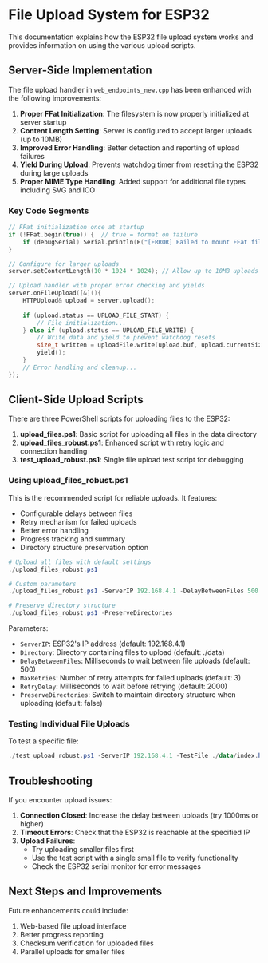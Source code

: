 # File Upload System for ESP32

This documentation explains how the ESP32 file upload system works and provides information on using the various upload scripts.

## Server-Side Implementation

The file upload handler in `web_endpoints_new.cpp` has been enhanced with the following improvements:

1. **Proper FFat Initialization**: The filesystem is now properly initialized at server startup
2. **Content Length Setting**: Server is configured to accept larger uploads (up to 10MB)
3. **Improved Error Handling**: Better detection and reporting of upload failures
4. **Yield During Upload**: Prevents watchdog timer from resetting the ESP32 during large uploads
5. **Proper MIME Type Handling**: Added support for additional file types including SVG and ICO

### Key Code Segments

```cpp
// FFat initialization once at startup
if (!FFat.begin(true)) {  // true = format on failure
    if (debugSerial) Serial.println(F("[ERROR] Failed to mount FFat filesystem"));
}

// Configure for larger uploads
server.setContentLength(10 * 1024 * 1024); // Allow up to 10MB uploads

// Upload handler with proper error checking and yields
server.onFileUpload([&](){
    HTTPUpload& upload = server.upload();
    
    if (upload.status == UPLOAD_FILE_START) {
        // File initialization...
    } else if (upload.status == UPLOAD_FILE_WRITE) {
        // Write data and yield to prevent watchdog resets
        size_t written = uploadFile.write(upload.buf, upload.currentSize);
        yield();
    }
    // Error handling and cleanup...
});
```

## Client-Side Upload Scripts

There are three PowerShell scripts for uploading files to the ESP32:

1. **upload_files.ps1**: Basic script for uploading all files in the data directory
2. **upload_files_robust.ps1**: Enhanced script with retry logic and connection handling
3. **test_upload_robust.ps1**: Single file upload test script for debugging

### Using upload_files_robust.ps1

This is the recommended script for reliable uploads. It features:

- Configurable delays between files
- Retry mechanism for failed uploads
- Better error handling
- Progress tracking and summary
- Directory structure preservation option

```powershell
# Upload all files with default settings
./upload_files_robust.ps1

# Custom parameters
./upload_files_robust.ps1 -ServerIP 192.168.4.1 -DelayBetweenFiles 500 -MaxRetries 3 -RetryDelay 2000

# Preserve directory structure
./upload_files_robust.ps1 -PreserveDirectories
```

Parameters:
- `ServerIP`: ESP32's IP address (default: 192.168.4.1)
- `Directory`: Directory containing files to upload (default: ./data)
- `DelayBetweenFiles`: Milliseconds to wait between file uploads (default: 500)
- `MaxRetries`: Number of retry attempts for failed uploads (default: 3)
- `RetryDelay`: Milliseconds to wait before retrying (default: 2000)
- `PreserveDirectories`: Switch to maintain directory structure when uploading (default: false)

### Testing Individual File Uploads

To test a specific file:

```powershell
./test_upload_robust.ps1 -ServerIP 192.168.4.1 -TestFile ./data/index.html -Verbose
```

## Troubleshooting

If you encounter upload issues:

1. **Connection Closed**: Increase the delay between uploads (try 1000ms or higher)
2. **Timeout Errors**: Check that the ESP32 is reachable at the specified IP
3. **Upload Failures**: 
   - Try uploading smaller files first
   - Use the test script with a single small file to verify functionality
   - Check the ESP32 serial monitor for error messages

## Next Steps and Improvements

Future enhancements could include:

1. Web-based file upload interface
2. Better progress reporting
3. Checksum verification for uploaded files
4. Parallel uploads for smaller files
